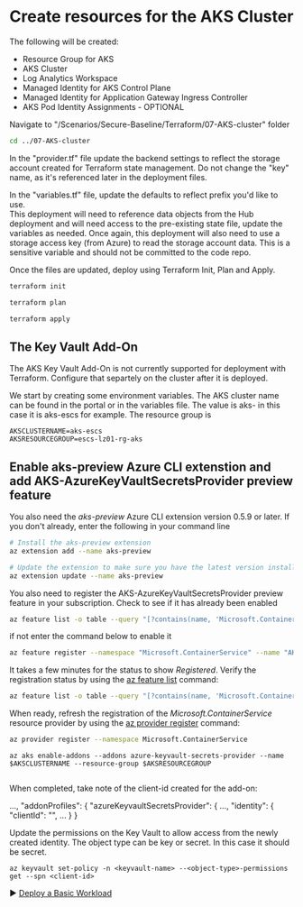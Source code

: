 # Create resources for the AKS Cluster

The following will be created:
* Resource Group for AKS
* AKS Cluster
* Log Analytics Workspace
* Managed Identity for AKS Control Plane
* Managed Identity for Application Gateway Ingress Controller
* AKS Pod Identity Assignments - OPTIONAL

Navigate to "/Scenarios/Secure-Baseline/Terraform/07-AKS-cluster" folder
```bash
cd ../07-AKS-cluster
```

In the "provider.tf" file update the backend settings to reflect the storage account created for Terraform state management.  Do not change the "key" name, as it's referenced later in the deployment files. 

In the "variables.tf" file, update the defaults to reflect prefix you'd like to use.  
This deployment will need to reference data objects from the Hub deployment and will need access to the pre-existing state file, update the variables as needed.  Once again, this deployment will also need to use a storage access key (from Azure) to read the storage account data.  This is a sensitive variable and should not be committed to the code repo. 

Once the files are updated, deploy using Terraform Init, Plan and Apply. 

```bash
terraform init
```

```bash
terraform plan
```

```bash
terraform apply
```



## The Key Vault Add-On
The AKS Key Vault Add-On is not currently supported for deployment with Terraform. Configure that separtely on the cluster after it is deployed. 

We start by creating some environment variables. The AKS cluster name can be found in the portal or in the variables file. The value is aks-<prefix value> in this case it is aks-escs for example. The resource group is 

```
AKSCLUSTERNAME=aks-escs
AKSRESOURCEGROUP=escs-lz01-rg-aks
```



## Enable aks-preview Azure CLI extenstion and add AKS-AzureKeyVaultSecretsProvider preview feature

You also need the *aks-preview* Azure CLI extension version 0.5.9 or later. If you don't already, enter the following in your command line

```bash
# Install the aks-preview extension
az extension add --name aks-preview

# Update the extension to make sure you have the latest version installed
az extension update --name aks-preview
```

You also need to register the AKS-AzureKeyVaultSecretsProvider preview feature in your subscription. Check to see if it has already been enabled

```bash
az feature list -o table --query "[?contains(name, 'Microsoft.ContainerService/AKS-AzureKeyVaultSecretsProvider')].{Name:name,State:properties.state}"
```

if not enter the command below to enable it

```bash
az feature register --namespace "Microsoft.ContainerService" --name "AKS-AzureKeyVaultSecretsProvider"
```

It takes a few minutes for the status to show *Registered*. Verify the registration status by using the [az feature list](https://docs.microsoft.com/en-us/cli/azure/feature#az_feature_list) command:

```bash
az feature list -o table --query "[?contains(name, 'Microsoft.ContainerService/AKS-AzureKeyVaultSecretsProvider')].{Name:name,State:properties.state}"
```

When ready, refresh the registration of the *Microsoft.ContainerService* resource provider by using the [az provider register](https://docs.microsoft.com/en-us/cli/azure/provider#az_provider_register) command:

```bash
az provider register --namespace Microsoft.ContainerService
```

```
az aks enable-addons --addons azure-keyvault-secrets-provider --name $AKSCLUSTERNAME --resource-group $AKSRESOURCEGROUP


```
When completed, take note of the client-id created for the add-on:

...,
 "addonProfiles": {
    "azureKeyvaultSecretsProvider": {
      ...,
      "identity": {
        "clientId": "<client-id>",
        ...
      }
    }

Update the permissions on the Key Vault to allow access from the newly created identity. The object type can be key or secret. In this case it should be secret.
```
az keyvault set-policy -n <keyvault-name> --<object-type>-permissions get --spn <client-id>
```



:arrow_forward: [Deploy a Basic Workload](./08-workload.md)